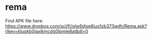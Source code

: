 # rema
Find APK file here: https://www.dropbox.com/scl/fi/olw6djse6iuo1zb373wdh/Rema.apk?rlkey=klugkb0jaxlkmcdg0lpmle8at&dl=0
